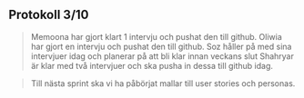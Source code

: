 ## Protokoll 3/10

> Memoona har gjort klart 1 intervju och pushat den till github.
> Oliwia har gjort en intervju och pushat den till github.
> Soz håller på med sina intervjuer idag och planerar på att bli klar innan veckans slut
> Shahryar är klar med två intervjuer och ska pusha in dessa till github idag. 

> Till nästa sprint ska vi ha påbörjat mallar till user stories och personas. 